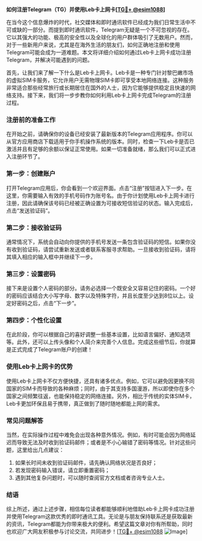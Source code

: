 **如何注册Telegram（TG）并使用Leb卡上网卡[[TG💪+ @esim1088](https://t.me/s/esim1088)]**

在当今这个信息爆炸的时代，社交媒体和即时通讯软件已经成为我们日常生活中不可或缺的一部分。而提到即时通讯软件，Telegram无疑是一个不可忽视的存在。它以其强大的功能、极高的安全性以及全球化的用户群体吸引了无数用户。然而，对于一些新用户来说，尤其是在海外生活的朋友们，如何正确地注册和使用Telegram可能会成为一道难题。本文将详细介绍如何通过Leb卡上网卡成功注册Telegram，并解决可能遇到的问题。

首先，让我们来了解一下什么是Leb卡上网卡。Leb卡是一种专门针对黎巴嫩市场的虚拟SIM卡服务，它允许用户无需物理SIM卡即可享受本地网络连接。这种服务非常适合那些经常旅行或长期居住在国外的人士，因为它能够提供稳定且快速的网络支持。接下来，我们将一步步教你如何利用Leb卡上网卡完成Telegram的注册过程。

### 注册前的准备工作

在开始之前，请确保你的设备已经安装了最新版本的Telegram应用程序。你可以从官方应用商店下载适用于你手机操作系统的版本。同时，检查一下Leb卡是否已激活并且有足够的余额以保证正常使用。如果一切准备就绪，那么我们可以正式进入注册环节了。

### 第一步：创建账户

打开Telegram应用后，你会看到一个欢迎界面。点击“注册”按钮进入下一步。在这里，你需要输入有效的手机号码作为账号名。由于你计划使用Leb卡上网卡进行注册，因此请确保该号码已经被正确设置为可接收短信验证的状态。输入完成后，点击“发送验证码”。

### 第二步：接收验证码

通常情况下，系统会自动向你提供的手机号发送一条包含验证码的短信。如果你没有收到验证码，请尝试重新发送或者联系客服寻求帮助。一旦接收到验证码，请将其填入相应的输入框中并继续下一步。

### 第三步：设置密码

接下来是设置个人密码的部分。请务必选择一个既安全又容易记住的密码。一个好的密码应该结合大小写字母、数字以及特殊字符，并且长度至少达到8位以上。设定好密码之后，点击“下一步”。

### 第四步：个性化设置

在此阶段，你可以根据自己的喜好调整一些基本设置，比如语言偏好、通知选项等。此外，还可以上传头像和个人简介来完善个人信息。完成这些细节后，你就算是正式完成了Telegram账户的创建！

### 使用Leb卡上网卡的优势

使用Leb卡上网卡不仅方便快捷，还具有诸多优点。例如，它可以避免因更换不同国家的SIM卡而导致的各种麻烦；同时，由于其支持多国漫游，所以即使你在多个国家之间频繁往返，也能保持稳定的网络连接。另外，相比于传统的实体SIM卡，Leb卡更加环保且易于携带，真正做到了随时随地都能上网的需求。

### 常见问题解答

当然，在实际操作过程中难免会出现各种意外情况。例如，有时可能会因为网络延迟而导致无法及时收到验证码邮件；或者是不小心输错了密码等情况。针对这些问题，这里给出几点建议：

1. 如果长时间未收到验证码邮件，请先确认网络状况是否良好；
2. 若发现密码输入错误，请立即重置密码；
3. 遇到其他复杂问题时，可以随时查阅官方文档或者咨询专业人士。

### 结语

综上所述，通过上述步骤，相信每位读者都能够顺利地借助Leb卡上网卡成功注册并使用Telegram这款优秀的即时通讯工具。无论是与朋友保持联系还是获取最新的资讯，Telegram都能为你带来极大的便利。希望这篇文章对你有所帮助，同时也欢迎广大网友积极参与讨论交流，共同进步！[[TG💪+ @esim1088](https://t.me/s/esim1088) ![Image](https://i.postimg.cc/4NQfJmqS/Snipaste-2025-05-13-00-14-12.png)]